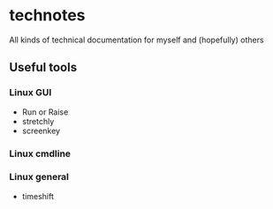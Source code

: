 # technotes
All kinds of technical documentation for myself and (hopefully) others


## Useful tools

### Linux GUI

* Run or Raise
* stretchly
* screenkey

### Linux cmdline

### Linux general

* timeshift

